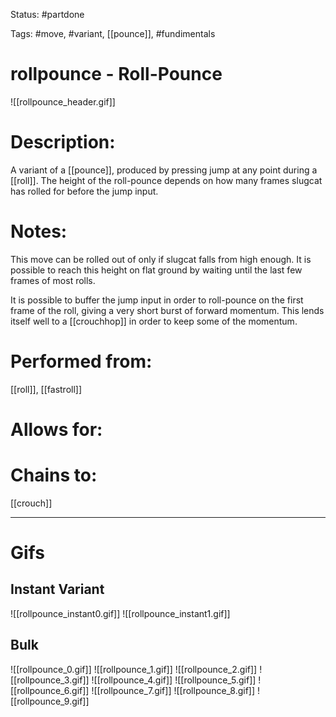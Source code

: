 Status: #partdone

Tags: #move, #variant, [[pounce]], #fundimentals

# rollpounce - Roll-Pounce
![[rollpounce_header.gif]]
# Description:
A variant of a [[pounce]], produced by pressing jump at any point during a [[roll]]. The height of the roll-pounce depends on how many frames slugcat has rolled for before the jump input.

# Notes:
This move can be rolled out of only if slugcat falls from high enough. It is possible to reach this height on flat ground by waiting until the last few frames of most rolls.

It is possible to buffer the jump input in order to roll-pounce on the first frame of the roll, giving a very short burst of forward momentum. This lends itself well to a [[crouchhop]] in order to keep some of the momentum.

# Performed from:
[[roll]], [[fastroll]]

# Allows for:


# Chains to:
[[crouch]]

___
# Gifs
## Instant Variant
![[rollpounce_instant0.gif]]
![[rollpounce_instant1.gif]]

## Bulk
![[rollpounce_0.gif]]
![[rollpounce_1.gif]]
![[rollpounce_2.gif]]
![[rollpounce_3.gif]]
![[rollpounce_4.gif]]
![[rollpounce_5.gif]]
![[rollpounce_6.gif]]
![[rollpounce_7.gif]]
![[rollpounce_8.gif]]
![[rollpounce_9.gif]]